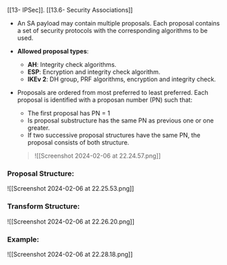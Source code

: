 [[13- IPSec]].
[[13.6- Security Associations]]

- An SA payload may contain multiple proposals. Each proposal contains a set of security protocols with the corresponding algorithms to be used.
- **Allowed proposal types**:
	- **AH**: Integrity check algorithms.
	- **ESP**: Encryption and integrity check algorithm.
	- **IKEv 2**: DH group, PRF algorithms, encryption and integrity check.

- Proposals are ordered from most preferred to least preferred. Each proposal is identified with a proposan number (PN) such that:
	- The first proposal has PN = 1
	- Is proposal substructure has the same PN as previous one or one greater.
	- If two successive proposal structures have the same PN, the proposal consists of both structure.
 

	> ![[Screenshot 2024-02-06 at 22.24.57.png]]
	
### Proposal Structure:
![[Screenshot 2024-02-06 at 22.25.53.png]]

### Transform Structure:

![[Screenshot 2024-02-06 at 22.26.20.png]]


### Example:
![[Screenshot 2024-02-06 at 22.28.18.png]]